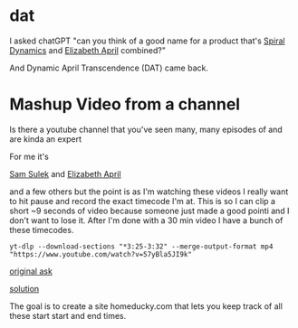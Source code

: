 # dat

I asked chatGPT "can you think of a good name for a product that's [Spiral Dynamics](https://www.youtube.com/watch?v=57yBla5JI9k) and [Elizabeth April](https://elizabethapril.com) combined?"

And Dynamic April Transcendence (DAT) came back.

# Mashup Video from a channel

Is there a youtube channel that you've seen many, many episodes of and are kinda an expert

For me it's

[Sam Sulek](https://en.wikipedia.org/wiki/Draft:Sam_Sulek) and
[Elizabeth April](https://www.youtube.com/@ElizabethApril)

and a few others but the point is as I'm watching these videos I really want to hit
pause and record the exact timecode I'm at. This is so I can clip a short ~9 seconds of video because someone just made a good pointi and I don't want to lose it. After I'm done with a 30 min video I have a bunch of these timecodes.

```
yt-dlp --download-sections "*3:25-3:32" --merge-output-format mp4  "https://www.youtube.com/watch?v=57yBla5JI9k"
```

[original ask](https://news.ycombinator.com/item?id=40606469)

[solution](https://news.ycombinator.com/item?id=40612663)

The goal is to create a site homeducky.com that lets you keep track of all these start start and end times.
